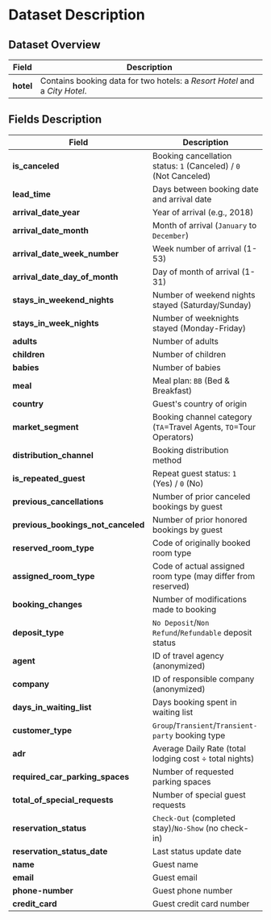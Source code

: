 # Dataset Description

## Dataset Overview
| Field         | Description                                                                 |
|---------------|-----------------------------------------------------------------------------|
| **hotel**     | Contains booking data for two hotels: a *Resort Hotel* and a *City Hotel*. |

## Fields Description
| Field                              | Description                                                                 |
|------------------------------------|-----------------------------------------------------------------------------|
| **is_canceled**                    | Booking cancellation status: `1` (Canceled) / `0` (Not Canceled)           |
| **lead_time**                      | Days between booking date and arrival date                                 |
| **arrival_date_year**              | Year of arrival (e.g., 2018)                                               |
| **arrival_date_month**             | Month of arrival (`January` to `December`)                                 |
| **arrival_date_week_number**       | Week number of arrival (1-53)                                              |
| **arrival_date_day_of_month**      | Day of month of arrival (1-31)                                             |
| **stays_in_weekend_nights**        | Number of weekend nights stayed (Saturday/Sunday)                          |
| **stays_in_week_nights**           | Number of weeknights stayed (Monday-Friday)                                |
| **adults**                         | Number of adults                                                           |
| **children**                       | Number of children                                                         |
| **babies**                         | Number of babies                                                           |
| **meal**                           | Meal plan: `BB` (Bed & Breakfast)                                          |
| **country**                        | Guest's country of origin                                                  |
| **market_segment**                 | Booking channel category (`TA`=Travel Agents, `TO`=Tour Operators)         |
| **distribution_channel**           | Booking distribution method                                                |
| **is_repeated_guest**              | Repeat guest status: `1` (Yes) / `0` (No)                                  |
| **previous_cancellations**         | Number of prior canceled bookings by guest                                 |
| **previous_bookings_not_canceled** | Number of prior honored bookings by guest                                  |
| **reserved_room_type**             | Code of originally booked room type                                        |
| **assigned_room_type**             | Code of actual assigned room type (may differ from reserved)               |
| **booking_changes**                | Number of modifications made to booking                                    |
| **deposit_type**                   | `No Deposit`/`Non Refund`/`Refundable` deposit status                      |
| **agent**                          | ID of travel agency (anonymized)                                           |
| **company**                        | ID of responsible company (anonymized)                                     |
| **days_in_waiting_list**           | Days booking spent in waiting list                                         |
| **customer_type**                  | `Group`/`Transient`/`Transient-party` booking type                         |
| **adr**                            | Average Daily Rate (total lodging cost ÷ total nights)                     |
| **required_car_parking_spaces**    | Number of requested parking spaces                                         |
| **total_of_special_requests**      | Number of special guest requests                                           |
| **reservation_status**             | `Check-Out` (completed stay)/`No-Show` (no check-in)                       |
| **reservation_status_date**        | Last status update date                                                    |
| **name**                           | Guest name                                                                 |
| **email**                          | Guest email                                                                |
| **phone-number**                   | Guest phone number                                                         |
| **credit_card**                    | Guest credit card number                                                   |